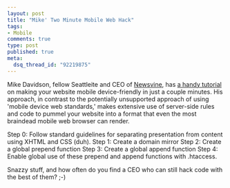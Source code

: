 ```yaml
--- 
layout: post
title: "Mike' Two Minute Mobile Web Hack"
tags: 
- Mobile
comments: true
type: post
published: true
meta: 
  dsq_thread_id: "92219875"
---
```

Mike Davidson, fellow Seattleite and CEO of <a href="http://www.newsvine.com">Newsvine</a>, has <a href="http://www.mikeindustries.com/blog/archive/2005/07/make-your-site-mobile-friendly">a handy tutorial</a> on making your website mobile device-friendly in just a couple minutes. His approach, in contrast to the potentially unsupported approach of using 'mobile device web standards,' makes extensive use of server-side rules and code to pummel your website into a format that even the most braindead mobile web browser can render.

  Step 0: Follow standard guidelines for separating presentation from content using XHTML and CSS (duh).
  Step 1: Create a domain mirror
  Step 2: Create a global prepend function
  Step 3: Create a global append function
  Step 4: Enable global use of these prepend and append functions with .htaccess.

  Snazzy stuff, and how often do you find a CEO who can still hack code with the best of them? ;-)
